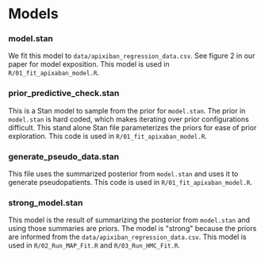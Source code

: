 # Models


### model.stan

We fit this model to `data/apixiban_regression_data.csv`.  See figure 2 in our paper for model exposition.  This model is used in `R/01_fit_apixaban_model.R`.

### prior_predictive_check.stan

This is a Stan model to sample from the prior for `model.stan`.  The prior in `model.stan` is hard coded, which makes iterating over prior configurations difficult.  This stand alone Stan file parameterizes the priors for ease of prior exploration. This code is used in `R/01_fit_apixaban_model.R`.

### generate_pseudo_data.stan

This file uses the summarized posterior from `model.stan` and uses it to generate pseudopatients.  This code is used in `R/01_fit_apixaban_model.R`.

### strong_model.stan

This model is the result of summarizing the posterior from `model.stan` and using those summaries are priors.  The model is "strong" because the priors are informed from the `data/apixiban_regression_data.csv`.  This model is used in `R/02_Run_MAP_Fit.R` and `R/03_Run_HMC_Fit.R`.
